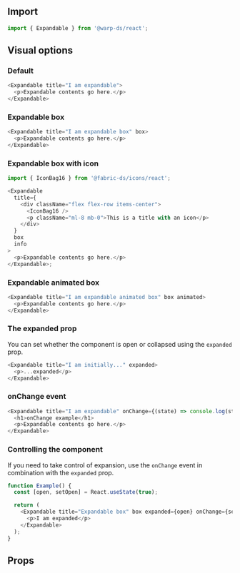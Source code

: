 ## Import

```js
import { Expandable } from '@warp-ds/react';
```

## Visual options

### Default

```js
<Expandable title="I am expandable">
  <p>Expandable contents go here.</p>
</Expandable>
```

### Expandable box

```js
<Expandable title="I am expandable box" box>
  <p>Expandable contents go here.</p>
</Expandable>
```

### Expandable box with icon

```js
import { IconBag16 } from '@fabric-ds/icons/react';

<Expandable
  title={
    <div className="flex flex-row items-center">
      <IconBag16 />
      <p className="ml-8 mb-0">This is a title with an icon</p>
    </div>
  }
  box
  info
>
  <p>Expandable contents go here.</p>
</Expandable>;
```

### Expandable animated box

```js
<Expandable title="I am expandable animated box" box animated>
  <p>Expandable contents go here.</p>
</Expandable>
```

### The expanded prop

You can set whether the component is open or collapsed using the `expanded` prop.

```js
<Expandable title="I am initially..." expanded>
  <p>...expanded</p>
</Expandable>
```

### onChange event

```js
<Expandable title="I am expandable" onChange={(state) => console.log(state)}>
  <h1>onChange example</h1>
  <p>Expandable contents go here.</p>
</Expandable>
```

### Controlling the component

If you need to take control of expansion, use the `onChange` event in combination with the `expanded` prop.

```js
function Example() {
  const [open, setOpen] = React.useState(true);

  return (
    <Expandable title="Expandable box" box expanded={open} onChange={setOpen}>
      <p>I am expanded</p>
    </Expandable>
  );
}
```

## Props

<api-table type="react" component="Expandable" />
